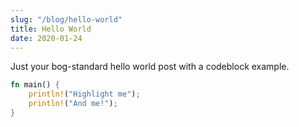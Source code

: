 ```yaml
---
slug: "/blog/hello-world"
title: Hello World
date: 2020-01-24
---
```


Just your bog-standard hello world post with a codeblock example.

```rust filename=src/main.rs highlight=2,3
fn main() {
    println!("Highlight me");
    println!("And me!");
}
```
